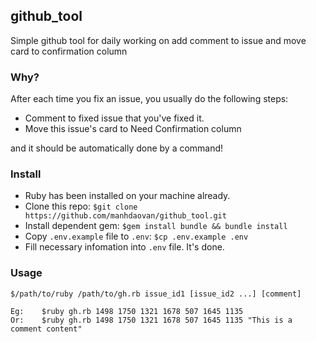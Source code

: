 ## github_tool
Simple github tool for daily working on add comment to issue and move card to confirmation column

### Why?

After each time you fix an issue, you usually do the following steps:

* Comment to fixed issue that you've fixed it.
* Move this issue's card to Need Confirmation column

and it should be automatically done by a command!

### Install

* Ruby has been installed on your machine already.
* Clone this repo: `$git clone https://github.com/manhdaovan/github_tool.git`
* Install dependent gem: `$gem install bundle && bundle install`
* Copy `.env.example` file to `.env`: `$cp .env.example .env`
* Fill necessary infomation into `.env` file. It's done.

### Usage

```
$/path/to/ruby /path/to/gh.rb issue_id1 [issue_id2 ...] [comment]

Eg:    $ruby gh.rb 1498 1750 1321 1678 507 1645 1135
Or:    $ruby gh.rb 1498 1750 1321 1678 507 1645 1135 "This is a comment content"
```
